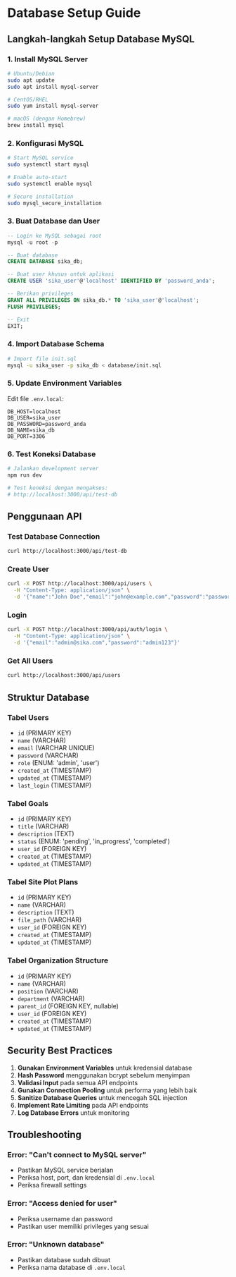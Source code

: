 # Database Setup Guide

## Langkah-langkah Setup Database MySQL

### 1. Install MySQL Server
```bash
# Ubuntu/Debian
sudo apt update
sudo apt install mysql-server

# CentOS/RHEL
sudo yum install mysql-server

# macOS (dengan Homebrew)
brew install mysql
```

### 2. Konfigurasi MySQL
```bash
# Start MySQL service
sudo systemctl start mysql

# Enable auto-start
sudo systemctl enable mysql

# Secure installation
sudo mysql_secure_installation
```

### 3. Buat Database dan User
```sql
-- Login ke MySQL sebagai root
mysql -u root -p

-- Buat database
CREATE DATABASE sika_db;

-- Buat user khusus untuk aplikasi
CREATE USER 'sika_user'@'localhost' IDENTIFIED BY 'password_anda';

-- Berikan privileges
GRANT ALL PRIVILEGES ON sika_db.* TO 'sika_user'@'localhost';
FLUSH PRIVILEGES;

-- Exit
EXIT;
```

### 4. Import Database Schema
```bash
# Import file init.sql
mysql -u sika_user -p sika_db < database/init.sql
```

### 5. Update Environment Variables
Edit file `.env.local`:
```env
DB_HOST=localhost
DB_USER=sika_user
DB_PASSWORD=password_anda
DB_NAME=sika_db
DB_PORT=3306
```

### 6. Test Koneksi Database
```bash
# Jalankan development server
npm run dev

# Test koneksi dengan mengakses:
# http://localhost:3000/api/test-db
```

## Penggunaan API

### Test Database Connection
```bash
curl http://localhost:3000/api/test-db
```

### Create User
```bash
curl -X POST http://localhost:3000/api/users \
  -H "Content-Type: application/json" \
  -d '{"name":"John Doe","email":"john@example.com","password":"password123"}'
```

### Login
```bash
curl -X POST http://localhost:3000/api/auth/login \
  -H "Content-Type: application/json" \
  -d '{"email":"admin@sika.com","password":"admin123"}'
```

### Get All Users
```bash
curl http://localhost:3000/api/users
```

## Struktur Database

### Tabel Users
- `id` (PRIMARY KEY)
- `name` (VARCHAR)
- `email` (VARCHAR UNIQUE)
- `password` (VARCHAR)
- `role` (ENUM: 'admin', 'user')
- `created_at` (TIMESTAMP)
- `updated_at` (TIMESTAMP)
- `last_login` (TIMESTAMP)

### Tabel Goals
- `id` (PRIMARY KEY)
- `title` (VARCHAR)
- `description` (TEXT)
- `status` (ENUM: 'pending', 'in_progress', 'completed')
- `user_id` (FOREIGN KEY)
- `created_at` (TIMESTAMP)
- `updated_at` (TIMESTAMP)

### Tabel Site Plot Plans
- `id` (PRIMARY KEY)
- `name` (VARCHAR)
- `description` (TEXT)
- `file_path` (VARCHAR)
- `user_id` (FOREIGN KEY)
- `created_at` (TIMESTAMP)
- `updated_at` (TIMESTAMP)

### Tabel Organization Structure
- `id` (PRIMARY KEY)
- `name` (VARCHAR)
- `position` (VARCHAR)
- `department` (VARCHAR)
- `parent_id` (FOREIGN KEY, nullable)
- `user_id` (FOREIGN KEY)
- `created_at` (TIMESTAMP)
- `updated_at` (TIMESTAMP)

## Security Best Practices

1. **Gunakan Environment Variables** untuk kredensial database
2. **Hash Password** menggunakan bcrypt sebelum menyimpan
3. **Validasi Input** pada semua API endpoints
4. **Gunakan Connection Pooling** untuk performa yang lebih baik
5. **Sanitize Database Queries** untuk mencegah SQL injection
6. **Implement Rate Limiting** pada API endpoints
7. **Log Database Errors** untuk monitoring

## Troubleshooting

### Error: "Can't connect to MySQL server"
- Pastikan MySQL service berjalan
- Periksa host, port, dan kredensial di `.env.local`
- Periksa firewall settings

### Error: "Access denied for user"
- Periksa username dan password
- Pastikan user memiliki privileges yang sesuai

### Error: "Unknown database"
- Pastikan database sudah dibuat
- Periksa nama database di `.env.local`
